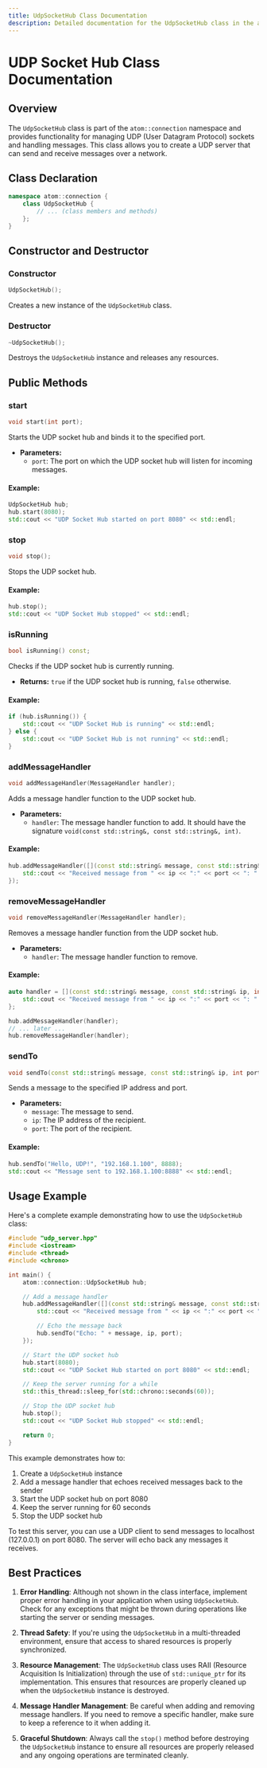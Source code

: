 ```yaml
---
title: UdpSocketHub Class Documentation
description: Detailed documentation for the UdpSocketHub class in the atom::connection namespace, including constructors, public methods, message handling, and usage examples for managing UDP socket communication in C++.
---
```


# UDP Socket Hub Class Documentation

## Overview

The `UdpSocketHub` class is part of the `atom::connection` namespace and provides functionality for managing UDP (User Datagram Protocol) sockets and handling messages. This class allows you to create a UDP server that can send and receive messages over a network.

## Class Declaration

```cpp
namespace atom::connection {
    class UdpSocketHub {
        // ... (class members and methods)
    };
}
```

## Constructor and Destructor

### Constructor

```cpp
UdpSocketHub();
```

Creates a new instance of the `UdpSocketHub` class.

### Destructor

```cpp
~UdpSocketHub();
```

Destroys the `UdpSocketHub` instance and releases any resources.

## Public Methods

### start

```cpp
void start(int port);
```

Starts the UDP socket hub and binds it to the specified port.

- **Parameters:**
  - `port`: The port on which the UDP socket hub will listen for incoming messages.

#### Example:

```cpp
UdpSocketHub hub;
hub.start(8080);
std::cout << "UDP Socket Hub started on port 8080" << std::endl;
```

### stop

```cpp
void stop();
```

Stops the UDP socket hub.

#### Example:

```cpp
hub.stop();
std::cout << "UDP Socket Hub stopped" << std::endl;
```

### isRunning

```cpp
bool isRunning() const;
```

Checks if the UDP socket hub is currently running.

- **Returns:** `true` if the UDP socket hub is running, `false` otherwise.

#### Example:

```cpp
if (hub.isRunning()) {
    std::cout << "UDP Socket Hub is running" << std::endl;
} else {
    std::cout << "UDP Socket Hub is not running" << std::endl;
}
```

### addMessageHandler

```cpp
void addMessageHandler(MessageHandler handler);
```

Adds a message handler function to the UDP socket hub.

- **Parameters:**
  - `handler`: The message handler function to add. It should have the signature `void(const std::string&, const std::string&, int)`.

#### Example:

```cpp
hub.addMessageHandler([](const std::string& message, const std::string& ip, int port) {
    std::cout << "Received message from " << ip << ":" << port << ": " << message << std::endl;
});
```

### removeMessageHandler

```cpp
void removeMessageHandler(MessageHandler handler);
```

Removes a message handler function from the UDP socket hub.

- **Parameters:**
  - `handler`: The message handler function to remove.

#### Example:

```cpp
auto handler = [](const std::string& message, const std::string& ip, int port) {
    std::cout << "Received message from " << ip << ":" << port << ": " << message << std::endl;
};

hub.addMessageHandler(handler);
// ... later ...
hub.removeMessageHandler(handler);
```

### sendTo

```cpp
void sendTo(const std::string& message, const std::string& ip, int port);
```

Sends a message to the specified IP address and port.

- **Parameters:**
  - `message`: The message to send.
  - `ip`: The IP address of the recipient.
  - `port`: The port of the recipient.

#### Example:

```cpp
hub.sendTo("Hello, UDP!", "192.168.1.100", 8888);
std::cout << "Message sent to 192.168.1.100:8888" << std::endl;
```

## Usage Example

Here's a complete example demonstrating how to use the `UdpSocketHub` class:

```cpp
#include "udp_server.hpp"
#include <iostream>
#include <thread>
#include <chrono>

int main() {
    atom::connection::UdpSocketHub hub;

    // Add a message handler
    hub.addMessageHandler([](const std::string& message, const std::string& ip, int port) {
        std::cout << "Received message from " << ip << ":" << port << ": " << message << std::endl;

        // Echo the message back
        hub.sendTo("Echo: " + message, ip, port);
    });

    // Start the UDP socket hub
    hub.start(8080);
    std::cout << "UDP Socket Hub started on port 8080" << std::endl;

    // Keep the server running for a while
    std::this_thread::sleep_for(std::chrono::seconds(60));

    // Stop the UDP socket hub
    hub.stop();
    std::cout << "UDP Socket Hub stopped" << std::endl;

    return 0;
}
```

This example demonstrates how to:

1. Create a `UdpSocketHub` instance
2. Add a message handler that echoes received messages back to the sender
3. Start the UDP socket hub on port 8080
4. Keep the server running for 60 seconds
5. Stop the UDP socket hub

To test this server, you can use a UDP client to send messages to localhost (127.0.0.1) on port 8080. The server will echo back any messages it receives.

## Best Practices

1. **Error Handling**: Although not shown in the class interface, implement proper error handling in your application when using `UdpSocketHub`. Check for any exceptions that might be thrown during operations like starting the server or sending messages.

2. **Thread Safety**: If you're using the `UdpSocketHub` in a multi-threaded environment, ensure that access to shared resources is properly synchronized.

3. **Resource Management**: The `UdpSocketHub` class uses RAII (Resource Acquisition Is Initialization) through the use of `std::unique_ptr` for its implementation. This ensures that resources are properly cleaned up when the `UdpSocketHub` instance is destroyed.

4. **Message Handler Management**: Be careful when adding and removing message handlers. If you need to remove a specific handler, make sure to keep a reference to it when adding it.

5. **Graceful Shutdown**: Always call the `stop()` method before destroying the `UdpSocketHub` instance to ensure all resources are properly released and any ongoing operations are terminated cleanly.
